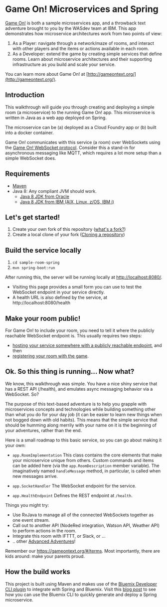 # Game On! Microservices and Spring

[Game On!](https://gameontext.org/) is both a sample microservices app, and a throwback text adventure brought to you by the WASdev team at IBM. This app demonstrates how microservice architectures work from two points of view:

1. As a Player: navigate through a network/maze of rooms, and interact with other players and the items or actions available in each room.
2. As a Developer: extend the game by creating simple services that define rooms. Learn about microservice architectures and their supporting infrastructure as you build and scale your service.

You can learn more about Game On! at [http://gameontext.org/](http://gameontext.org/).

## Introduction

This walkthrough will guide you through creating and deploying a simple room (a microservice) to the running Game On! app. This microservice is written in Java as a web app deployed on Spring.

The microservice can be (a) deployed as a Cloud Foundry app or (b) built into a docker container.

Game On! communicates with this service (a room) over WebSockets using the [Game On! WebSocket protocol](https://book.gameontext.org/microservices/WebSocketProtocol.html). Consider this a stand-in for asynchronous messaging like MQTT, which requires a lot more setup than a simple WebSocket does.

## Requirements

- [Maven](https://maven.apache.org/install.html)
- Java 8: Any compliant JVM should work.
  * [Java 8 JDK from Oracle](http://www.oracle.com/technetwork/java/javase/downloads/index.html)
  * [Java 8 JDK from IBM (AIX, Linux, z/OS, IBM i)](http://www.ibm.com/developerworks/java/jdk/)

## Let's get started!

1. Create your own fork of this repository ([what's a fork?](https://help.github.com/articles/fork-a-repo/))
2. Create a local clone of your fork ([Cloning a repository](https://help.github.com/articles/cloning-a-repository/))

## Build the service locally

1. `cd sample-room-spring`
2. `mvn spring-boot:run`

After running this, the server will be running locally at [http://localhost:8080/](http://localhost:8080/).
* Visiting this page provides a small form you can use to test the WebSocket endpoint in your service directly.
* A health URL is also defined by the service, at http://localhost:8080/health

## Make your room public!

For Game On! to include your room, you need to tell it where the publicly reachable WebSocket endpoint is. This usually requires two steps:

* [hosting your service somewhere with a publicly reachable endpoint](https://book.gameontext.org/walkthroughs/deployRoom.html), and then
* [registering your room with the game](https://book.gameontext.org/walkthroughs/registerRoom.html).

## Ok. So this thing is running... Now what?

We know, this walkthrough was simple. You have a nice shiny service that has a REST API (/health),
and emulates async messaging behavior via a WebSocket. So?

The purpose of this text-based adventure is to help you grapple with microservices concepts and technologies
while building something other than what you do for your day job (it can be easier to learn new things
when not bogged down with old habits). This means that the simple service that should be humming along
merrily with your name on it is the beginning of your adventures, rather than the end.

Here is a small roadmap to this basic service, so you can go about making it your own:

* `app.RoomImplementation`
   This class contains the core elements that make your microservice unique from others.
   Custom commands and items can be added here (via the `app.RoomDescription`
   member variable). The imaginatively named `handleMessage` method, in particular, is called
   when new messages arrive.

* `app.SocketHandler`
   The WebSocket endpoint for the service.
   
* `app.HealthEndpoint` Defines the REST endpoint at `/health`.

Things you might try:

* Use RxJava to manage all of the connected WebSockets together as one event stream.
* Call out to another API (NodeRed integration, Watson API, Weather API) to perform actions in the room.
* Integrate this room with IFTTT, or Slack, or ...
* .. other [Advanced Adventures](https://book.gameontext.org/walkthroughs/createMore.html)!

Remember our https://gameontext.org/#/terms. Most importantly, there are kids around: make your parents proud.

## How the build works

This project is built using Maven and makes use of the [Bluemix Developer CLI plugin](https://console.bluemix.net/docs/cloudnative/dev_cli.html#developercli) to integrate with Spring and Bluemix. Visit this [blog post](https://www.ibm.com/blogs/bluemix/2017/09/creating-running-deploying-spring-microservices-5-minutes/) to see how you can use the Bluemix CLI to quickly generate and deploy a Spring microservice.

